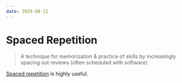 ```yaml
---
date: 2020-08-12
---
```


# Spaced Repetition

> A technique for memorization & practice of skills by increasingly spacing out reviews (often scheduled with software)

[Spaced repetition][sr] is highly useful.

[sr]: https://www.gwern.net/Spaced-repetition

